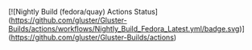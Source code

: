[![Nightly Build (fedora/quay) Actions Status]
(https://github.com/gluster/Gluster-Builds/actions/workflows/Nightly_Build_Fedora_Latest.yml/badge.svg)]
(https://github.com/gluster/Gluster-Builds/actions)
